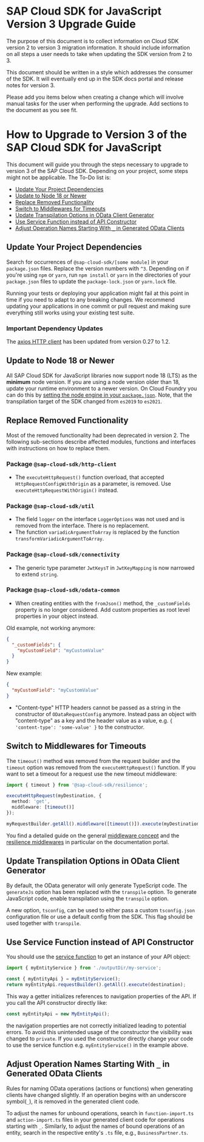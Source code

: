 # SAP Cloud SDK for JavaScript Version 3 Upgrade Guide <!-- omit from toc -->

The purpose of this document is to collect information on Cloud SDK version 2 to version 3 migration information.
It should include information on all steps a user needs to take when updating the SDK version from 2 to 3.

This document should be written in a style which addresses the consumer of the SDK.
It will eventually end up in the SDK docs portal and release notes for version 3.

Please add you items below when creating a change which will involve manual tasks for the user when performing the upgrade.
Add sections to the document as you see fit.

<!-- Everything below this line should be written in the style of end user documentation. If you need to add hints for SDK developers, to that above. -->

# How to Upgrade to Version 3 of the SAP Cloud SDK for JavaScript <!-- omit from toc -->

This document will guide you through the steps necessary to upgrade to version 3 of the SAP Cloud SDK. Depending on your project, some steps might not be applicable. The To-Do list is:

- [Update Your Project Dependencies](#update-your-project-dependencies)
- [Update to Node 18 or Newer](#update-to-node-18-or-newer)
- [Replace Removed Functionality](#replace-removed-functionality)
- [Switch to Middlewares for Timeouts](#switch-to-middlewares-for-timeouts)
- [Update Transpilation Options in OData Client Generator](#update-transpilation-options-in-odata-client-generator)
- [Use Service Function instead of API Constructor](#use-service-function-instead-of-api-constructor)
- [Adjust Operation Names Starting With `_` in Generated OData Clients](#adjust-operation-names-starting-with-_-in-generated-odata-clients)

## Update Your Project Dependencies

Search for occurrences of `@sap-cloud-sdk/[some module]` in your `package.json` files.
Replace the version numbers with `^3`.
Depending on if you're using `npm` or `yarn`, run `npm install` or `yarn` in the directories of your `package.json` files to update the `package-lock.json` or `yarn.lock` file.

Running your tests or deploying your application might fail at this point in time if you need to adapt to any breaking changes.
We recommend updating your applications in one commit or pull request and making sure everything still works using your existing test suite.

### Important Dependency Updates <!-- omit from toc -->

The [axios HTTP client](https://github.com/axios/axios) has been updated from version 0.27 to 1.2.

## Update to Node 18 or Newer

All SAP Cloud SDK for JavaScript libraries now support node 18 (LTS) as the **minimum** node version.
If you are using a node version older than 18, update your runtime environment to a newer version.
On Cloud Foundry you can do this by [setting the node engine in your `package.json`](https://docs.cloudfoundry.org/buildpacks/node/index.html#runtime).
Note, that the transpilation target of the SDK changed from `es2019` to `es2021`.

## Replace Removed Functionality

Most of the removed functionality had been deprecated in version 2.
The following sub-sections describe affected modules, functions and interfaces with instructions on how to replace them.

### Package `@sap-cloud-sdk/http-client` <!-- omit from toc -->

- The `executeHttpRequest()` function overload, that accepted `HttpRequestConfigWithOrigin` as a parameter, is removed. Use `executeHttpRequestWithOrigin()` instead.

### Package `@sap-cloud-sdk/util` <!-- omit from toc -->

- The field `logger` on the interface `LoggerOptions` was not used and is removed from the interface. There is no replacement.
- The function `variadicArgumentToArray` is replaced by the function `transformVariadicArgumentToArray`.

### Package `@sap-cloud-sdk/connectivity` <!-- omit from toc -->

- The generic type parameter `JwtKeysT` in `JwtKeyMapping` is now narrowed to extend `string`.

### Package `@sap-cloud-sdk/odata-common` <!-- omit from toc -->

- When creating entities with the `fromJson()` method, the `_customFields` property is no longer considered. Add custom properties as root level properties in your object instead.

Old example, not working anymore:

```json
{
  "_customFields": {
    "myCustomField": "myCustomValue"
  }
}
```

New example:

```json
{
  "myCustomField": "myCustomValue"
}
```

- "Content-type" HTTP headers cannot be passed as a string in the constructor of `ODataRequestConfig` anymore. Instead pass an object with "content-type" as a key and the header value as a value, e.g. `{ 'content-type': 'some-value' }` to the constructor.

## Switch to Middlewares for Timeouts

The `timeout()` method was removed from the request builder and the `timeout` option was removed from the `executeHttpRequest()` function.
If you want to set a timeout for a request use the new timeout middleware:

```ts
import { timeout } from '@sap-cloud-sdk/resilience';

executeHttpRequest(myDestination, {
  method: 'get',
  middleware: [timeout()]
});

myRequestBuilder.getAll().middleware([timeout()]).execute(myDestination);
```

You find a detailed guide on the general [middleware concept](https://sap.github.io/cloud-sdk/docs/js/v3/features/middleware) and the [resilience middlewares](https://sap.github.io/cloud-sdk/docs/js/v3/guides/resilience) in particular on the documentation portal.

## Update Transpilation Options in OData Client Generator

By default, the OData generator will only generate TypeScript code.
The `generateJs` option has been replaced with the `transpile` option.
To generate JavaScript code, enable transpilation using the `transpile` option.

A new option, `tsconfig`, can be used to either pass a custom `tsconfig.json` configuration file or use a default config from the SDK.
This flag should be used together with `transpile`.

## Use Service Function instead of API Constructor

You should use the [service function](https://sap.github.io/cloud-sdk/docs/js/features/odata/execute-request#general-request-structure) to get an instance of your API object:

```ts
import { myEntityService } from './outputDir/my-service';

const { myEntityApi } = myEntityService();
return myEntityApi.requestBuilder().getAll().execute(destination);
```

This way a getter initializes references to navigation properties of the API.
If you call the API constructor directly like:

```ts
const myEntityApi = new MyEntityApi();
```

the navigation properties are not correctly initialized leading to potential errors.
To avoid this unintended usage of the constructor the visibility was changed to `private`.
If you used the constructor directly change your code to use the service function e.g. `myEntityService()` in the example above.

## Adjust Operation Names Starting With `_` in Generated OData Clients

Rules for naming OData operations (actions or functions) when generating clients have changed slightly.
If an operation begins with an underscore symbol(`_`), it is removed in the generated client code.

To adjust the names for unbound operations, search in `function-import.ts` and `action-import.ts` files in your generated client code for operations starting with `_`.
Similarly, to adjust the names of bound operations of an entity, search in the respective entity's `.ts` file, e.g., `BusinessPartner.ts`.
